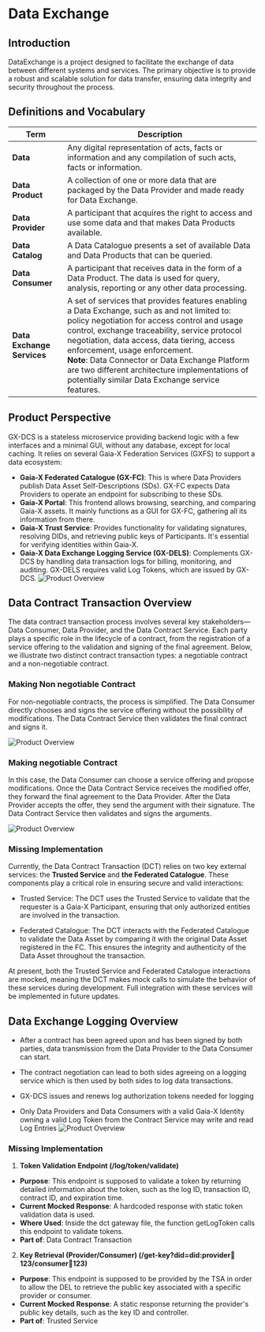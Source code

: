 # Data Exchange

## Introduction
DataExchange is a project designed to facilitate the exchange of data between different systems and services. The primary objective is to provide a robust and scalable solution for data transfer, ensuring data integrity and security throughout the process.
## Definitions and Vocabulary

| **Term**              | **Description**                                                                                                                                                                                                 |
|-----------------------|-----------------------------------------------------------------------------------------------------------------------------------------------------------------------------------------------------------------|
| **Data**              | Any digital representation of acts, facts or information and any compilation of such acts, facts or information.                                                                                                |
| **Data Product**       | A collection of one or more data that are packaged by the Data Provider and made ready for Data Exchange.                                                                                                        |
| **Data Provider**      | A participant that acquires the right to access and use some data and that makes Data Products available.                                                                                                       |
| **Data Catalog**       | A Data Catalogue presents a set of available Data and Data Products that can be queried.                                                                                                                        |
| **Data Consumer**      | A participant that receives data in the form of a Data Product. The data is used for query, analysis, reporting or any other data processing.                                                                    |
| **Data Exchange Services** | A set of services that provides features enabling a Data Exchange, such as and not limited to: policy negotiation for access control and usage control, exchange traceability, service protocol negotiation, data access, data tiering, access enforcement, usage enforcement. <br> **Note**: Data Connector or Data Exchange Platform are two different architecture implementations of potentially similar Data Exchange service features. |


## Product Perspective
GX-DCS is a stateless microservice providing backend logic with a few interfaces and a minimal GUI, without any database, except for local caching. It relies on several Gaia-X Federation Services (GXFS) to support a data ecosystem:

- **Gaia-X Federated Catalogue (GX-FC)**: This is where Data Providers publish Data Asset Self-Descriptions (SDs). GX-FC expects Data Providers to operate an endpoint for subscribing to these SDs.
- **Gaia-X Portal**: This frontend allows browsing, searching, and comparing Gaia-X assets. It mainly functions as a GUI for GX-FC, gathering all its information from there.
- **Gaia-X Trust Service**: Provides functionality for validating signatures, resolving DIDs, and retrieving public keys of Participants. It's essential for verifying identities within Gaia-X.
- **Gaia-X Data Exchange Logging Service (GX-DELS)**: Complements GX-DCS by handling data transaction logs for billing, monitoring, and auditing. GX-DELS requires valid Log Tokens, which are issued by GX-DCS.
![Product Overview](docs/productOverview.png)

## Data Contract Transaction Overview
The data contract transaction process involves several key stakeholders—Data Consumer, Data Provider, and the Data Contract Service. Each party plays a specific role in the lifecycle of a contract, from the registration of a service offering to the validation and signing of the final agreement. Below, we illustrate two distinct contract transaction types: a negotiable contract and a non-negotiable contract.
### Making Non negotiable Contract
For non-negotiable contracts, the process is simplified. The Data Consumer directly chooses and signs the service offering without the possibility of modifications. The Data Contract Service then validates the final contract and signs it.

![Product Overview](docs/make%20non%20negotaible%20contract%20overview.png)
### Making negotiable Contract
In this case, the Data Consumer can choose a service offering and propose modifications. Once the Data Contract Service receives the modified offer, they forward the final agreement to the Data Provider. After the Data Provider accepts the offer, they send the argument with their signature. The Data Contract Service then validates and signs the arguments.

![Product Overview](docs/make%20negotaible%20contract%20overview.png)


### Missing Implementation 
Currently, the Data Contract Transaction (DCT) relies on two key external services: the **Trusted Service** and **the Federated Catalogue**. These components play a critical role in ensuring secure and valid interactions:

- Trusted Service: The DCT uses the Trusted Service to validate that the requester is a Gaia-X Participant, ensuring that only authorized entities are involved in the transaction.

- Federated Catalogue: The DCT interacts with the Federated Catalogue to validate the Data Asset by comparing it with the original Data Asset registered in the FC. This ensures the integrity and authenticity of the Data Asset throughout the transaction.

At present, both the Trusted Service and Federated Catalogue interactions are mocked, meaning the DCT makes mock calls to simulate the behavior of these services during development. Full integration with these services will be implemented in future updates.


## Data Exchange Logging Overview
- After a contract has been agreed upon and has been signed by both parties, data transmission from the Data Provider to the Data Consumer can start. 

- The contract negotiation can lead to both sides agreeing on a logging service which is then used by both sides to log data transactions. 

- GX-DCS issues and renews log authorization tokens needed for logging 

- Only Data Providers and Data Consumers with a valid Gaia-X Identity owning a valid Log Token from the Contract Service may write and read Log Entries
![Product Overview](docs/Gaia-X%20Data%20Exchange%20Logging%20Overviewpng.png)

### Missing Implementation 
1. **Token Validation Endpoint (/log/token/validate)**
- **Purpose**: This endpoint is supposed to validate a token by returning detailed information about the token, such as the log ID, transaction ID, contract ID, and expiration time.
- **Current Mocked Response**: A hardcoded response with static token validation data is used.
- **Where Used**: Inside the dct gateway file, the function getLogToken calls this endpoint to validate tokens.
- **Part of**: Data Contract Transaction

2. **Key Retrieval (Provider/Consumer) (/get-key?did=did:provider:key:123/consumer:key:123)**
- **Purpose**: This endpoint is supposed to be provided by the TSA in order to allow the DEL to retrieve the public key associated with a specific provider or consumer.
- **Current Mocked Response**: A static response returning the provider's public key details, such as the key ID and controller.
- **Part of**: Trusted Service